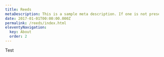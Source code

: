```yaml
---
title: Reeds
metaDescription: This is a sample meta description. If one is not present in your page/post's front matter, the default metadata.desciption will be used instead.
date: 2017-01-01T00:00:00.000Z
permalink: /reeds/index.html
eleventyNavigation:
  key: About
  order: 2
---
```


Test

